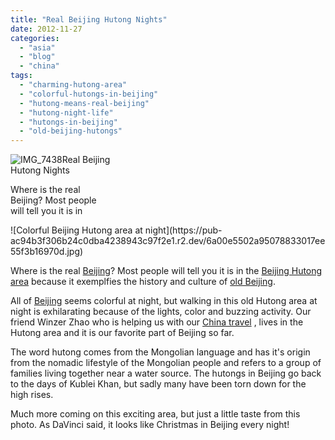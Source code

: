 ```yaml
---
title: "Real Beijing Hutong Nights"
date: 2012-11-27
categories: 
  - "asia"
  - "blog"
  - "china"
tags: 
  - "charming-hutong-area"
  - "colorful-hutongs-in-beijing"
  - "hutong-means-real-beijing"
  - "hutong-night-life"
  - "hutongs-in-beijing"
  - "old-beijing-hutongs"
---
```


![IMG_7438](https://pub-ac94b3f306b24c0dba4238943c97f2e1.r2.dev/6a00e5502a95078833017ee55f3a21970d.jpg)Real Beijing  
Hutong Nights

Where is the real  
Beijing? Most people  
will tell you it is in

<!--more--> ![Colorful Beijing Hutong area at night](https://pub-ac94b3f306b24c0dba4238943c97f2e1.r2.dev/6a00e5502a95078833017ee55f3b16970d.jpg)

Where is the real [Beijing](https://pub-ac94b3f306b24c0dba4238943c97f2e1.r2.dev/2012/11/forbidden-city-and-beijings-best.html "best of beijing travel")? Most people will tell you it is in the [Beijing Hutong area](https://pub-ac94b3f306b24c0dba4238943c97f2e1.r2.dev/2012/11/yum-loving-the-food-in-beijing.html "beijing hutong area food") because it exemplfies the history and culture of [old Beijing](https://pub-ac94b3f306b24c0dba4238943c97f2e1.r2.dev/2012/11/-summer-palace-sunset-in-beijing-china.html "old beijing travel spots").  
  
All of [Beijing](https://pub-ac94b3f306b24c0dba4238943c97f2e1.r2.dev/2012/11/beijing-bikes-and-beauty.html "Beijing beauty travel") seems colorful at night, but walking in this old Hutong area at night is exhilarating because of the lights, color and buzzing activity. Our friend Winzer Zhao who is helping us with our [China travel](http://www.chinatravel20.com/ "china travel") , lives in the Hutong area and it is our favorite part of Beijing so far.  
  
The word hutong comes from the Mongolian language and has it's origin from the nomadic lifestyle of the Mongolian people and refers to a group of families living together near a water source. The hutongs in Beijing go back to the days of Kublei Khan, but sadly many have been torn down for the high rises.  
  
Much more coming on this exciting area, but just a little taste from this photo. As DaVinci said, it looks like Christmas in Beijing every night!

